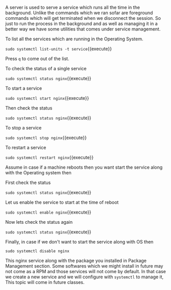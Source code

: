 
A server is used to serve a service which runs all the time in the background. Unlike the commands which we ran sofar are foreground commands which will get terminated when we disconnect the session. So just to run the process in the background and as well as managing it in a better way we have some utilities that comes under service management.

To list all the services which are running in the Operating System.

`sudo systemctl list-units -t service`{{execute}}

Press `q` to come out of the list.

To check the status of a single service 

`sudo systemctl status nginx`{{execute}}

To start a service 

`sudo systemctl start nginx`{{execute}}

Then check the status 

`sudo systemctl status nginx`{{execute}}

To stop a service 

`sudo systemctl stop nginx`{{execute}}

To restart a service 

`sudo systemctl restart nginx`{{execute}}

Assume in case if a machine reboots then you want start the service along with the Operating system then 

First check the status 

`sudo systemctl status nginx`{{execute}}

Let us enable the service to start at the time of reboot 

`sudo systemctl enable nginx`{{execute}}

Now lets check the status again 

`sudo systemctl status nginx`{{execute}}

Finally, in case if we don't want to start the service along with OS then 

`sudo systemctl disable nginx`

This nginx service along with the package you installed in Package Management section. Some softwares which we might install in future may not come as a RPM and those services will not come by default. In that case we create a new service and we will configure with `systemctl` to manage it, This topic will come in future classes.

